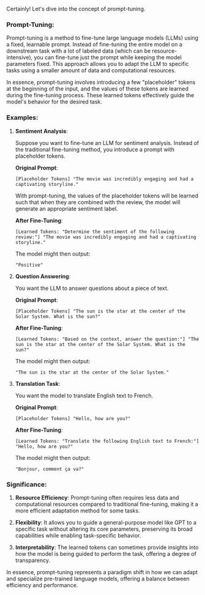 Certainly! Let's dive into the concept of prompt-tuning.

### Prompt-Tuning:

Prompt-tuning is a method to fine-tune large language models (LLMs) using a fixed, learnable prompt. Instead of fine-tuning the entire model on a downstream task with a lot of labeled data (which can be resource-intensive), you can fine-tune just the prompt while keeping the model parameters fixed. This approach allows you to adapt the LLM to specific tasks using a smaller amount of data and computational resources.

In essence, prompt-tuning involves introducing a few "placeholder" tokens at the beginning of the input, and the values of these tokens are learned during the fine-tuning process. These learned tokens effectively guide the model's behavior for the desired task.

### Examples:

1. **Sentiment Analysis**:

   Suppose you want to fine-tune an LLM for sentiment analysis. Instead of the traditional fine-tuning method, you introduce a prompt with placeholder tokens.

   **Original Prompt**:
   ```
   [Placeholder Tokens] "The movie was incredibly engaging and had a captivating storyline."
   ```

   With prompt-tuning, the values of the placeholder tokens will be learned such that when they are combined with the review, the model will generate an appropriate sentiment label.

   **After Fine-Tuning**:
   ```
   [Learned Tokens: "Determine the sentiment of the following review:"] "The movie was incredibly engaging and had a captivating storyline."
   ```

   The model might then output:
   ```
   "Positive"
   ```

2. **Question Answering**:

   You want the LLM to answer questions about a piece of text.

   **Original Prompt**:
   ```
   [Placeholder Tokens] "The sun is the star at the center of the Solar System. What is the sun?"
   ```

   **After Fine-Tuning**:
   ```
   [Learned Tokens: "Based on the context, answer the question:"] "The sun is the star at the center of the Solar System. What is the sun?"
   ```

   The model might then output:
   ```
   "The sun is the star at the center of the Solar System."
   ```

3. **Translation Task**:

   You want the model to translate English text to French.

   **Original Prompt**:
   ```
   [Placeholder Tokens] "Hello, how are you?"
   ```

   **After Fine-Tuning**:
   ```
   [Learned Tokens: "Translate the following English text to French:"] "Hello, how are you?"
   ```

   The model might then output:
   ```
   "Bonjour, comment ça va?"
   ```

### Significance:

1. **Resource Efficiency**: Prompt-tuning often requires less data and computational resources compared to traditional fine-tuning, making it a more efficient adaptation method for some tasks.
   
2. **Flexibility**: It allows you to guide a general-purpose model like GPT to a specific task without altering its core parameters, preserving its broad capabilities while enabling task-specific behavior.
   
3. **Interpretability**: The learned tokens can sometimes provide insights into how the model is being guided to perform the task, offering a degree of transparency.

In essence, prompt-tuning represents a paradigm shift in how we can adapt and specialize pre-trained language models, offering a balance between efficiency and performance.